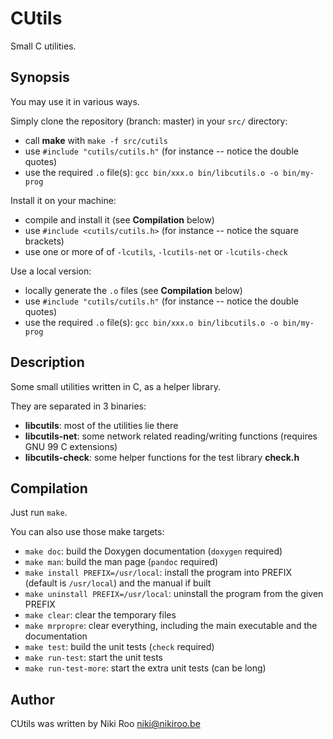 # CUtils

Small C utilities.

## Synopsis

You may use it in various ways.

Simply clone the repository (branch: master) in your `src/` directory:
- call **make** with `make -f src/cutils`
- use `#include "cutils/cutils.h"` (for instance -- notice the double quotes)
- use the required `.o` file(s): `gcc bin/xxx.o bin/libcutils.o -o bin/my-prog`

Install it on your machine:
- compile and install it (see **Compilation** below)
- use `#include <cutils/cutils.h>` (for instance -- notice the square brackets)
- use one or more of of `-lcutils`, `-lcutils-net` or `-lcutils-check`

Use a local version:
- locally generate the `.o` files (see **Compilation** below)
- use `#include "cutils/cutils.h"` (for instance -- notice the double quotes)
- use the required `.o` file(s): `gcc bin/xxx.o bin/libcutils.o -o bin/my-prog`

## Description

Some small utilities written in C, as a helper library.

They are separated in 3 binaries:
- **libcutils**: most of the utilities lie there
- **libcutils-net**: some network related reading/writing functions (requires GNU 99 C extensions)
- **libcutils-check**: some helper functions for the test library **check.h**


## Compilation

Just run `make`.  

You can also use those make targets:

- `make doc`: build the Doxygen documentation (`doxygen` required)
- `make man`: build the man page (`pandoc` required)
- `make install PREFIX=/usr/local`: install the program into PREFIX (default is `/usr/local`) and the manual if built
- `make uninstall PREFIX=/usr/local`: uninstall the program from the given PREFIX
- `make clear`: clear the temporary files
- `make mrpropre`: clear everything, including the main executable and the documentation
- `make test`: build the unit tests (`check` required)
- `make run-test`: start the unit tests
- `make run-test-more`: start the extra unit tests (can be long)

## Author

CUtils was written by Niki Roo <niki@nikiroo.be>

